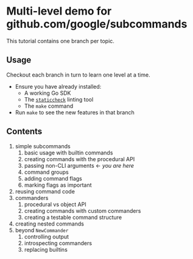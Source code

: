 # Multi-level demo for github.com/google/subcommands

This tutorial contains one branch per topic.


## Usage

Checkout each branch in turn to learn one level at a time.

- Ensure you have already installed:
  - A working Go SDK
  - The [`staticcheck`](https://staticcheck.io) linting tool
  - The `make` command
- Run `make` to see the new features in that branch


## Contents

1. simple subcommands
   1. basic usage with builtin commands
   2. creating commands with the procedural API
   3. passing non-CLI arguments ← _you are here_
   4. command groups
   5. adding command flags
   6. marking flags as important
2. reusing command code
3. commanders
   1. procedural vs object API
   2. creating commands with custom commanders
   3. creating a testable command structure
4. creating nested commands
5. beyond `NewCommander`
   1. controlling output
   2. introspecting commanders
   3. replacing builtins
